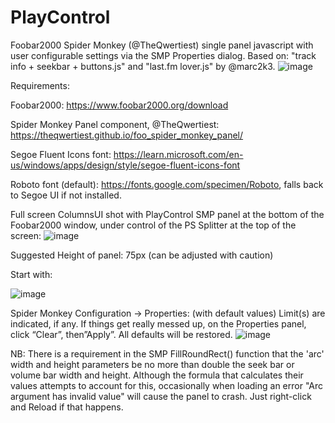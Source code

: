 # PlayControl
Foobar2000 Spider Monkey (@TheQwertiest) single panel javascript with user configurable settings via the SMP Properties dialog.  Based on: "track info + seekbar + buttons.js" and "last.fm lover.js" by @marc2k3.
![image](https://github.com/user-attachments/assets/c18354e5-f536-4dd1-b365-21649329dc37)

Requirements:

Foobar2000: https://www.foobar2000.org/download

Spider Monkey Panel component, @TheQwertiest: https://theqwertiest.github.io/foo_spider_monkey_panel/

Segoe Fluent Icons font: https://learn.microsoft.com/en-us/windows/apps/design/style/segoe-fluent-icons-font

Roboto font (default): https://fonts.google.com/specimen/Roboto, falls back to Segoe UI if not installed.

Full screen ColumnsUI shot with PlayControl SMP panel at the bottom of the Foobar2000 window, under control of the PS Splitter at the top of the screen:
![image](https://github.com/user-attachments/assets/10a6f8f9-49f6-4e5a-a8e4-9c853f5ec1a5)

Suggested Height of panel: 75px (can be adjusted with caution)

Start with:

![image](https://github.com/user-attachments/assets/83984343-a16c-41f1-9116-d6baf71fb2bf)

Spider Monkey Configuration -> Properties: (with default values)
Limit(s) are indicated, if any. If things get really messed up, on the Properties panel, click “Clear”, then”Apply”. All defaults will be restored.
![image](https://github.com/user-attachments/assets/06148e5d-6fdc-4524-91d6-6eefe1712195)

NB: There is a requirement in the SMP FillRoundRect() function that the 'arc' width and height parameters be no more than double the seek bar or volume bar width and height.  Although the formula that calculates their values attempts to account for this, occasionally when loading an error "Arc argument has invalid value" will cause the panel to crash.  Just right-click and Reload if that happens.


